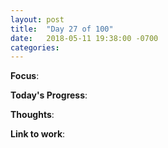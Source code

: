 ```yaml
---
layout: post
title:  "Day 27 of 100"
date:   2018-05-11 19:38:00 -0700
categories: 
---
```


**Focus**: 

**Today's Progress**:

**Thoughts**:

**Link to work**: 